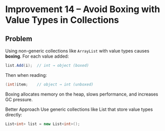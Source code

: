 ﻿# Improvement 14 – Avoid Boxing with Value Types in Collections

## Problem

Using non-generic collections like `ArrayList` with value types causes **boxing**. For each value added:

```csharp
list.Add(i);  // int → object (boxed)
```

Then when reading:
```csharp
(int)item;    // object → int (unboxed)
```

Boxing allocates memory on the heap, slows performance, and increases GC pressure.

Better Approach
Use generic collections like List<int> that store value types directly:
```csharp
List<int> list = new List<int>();
```
